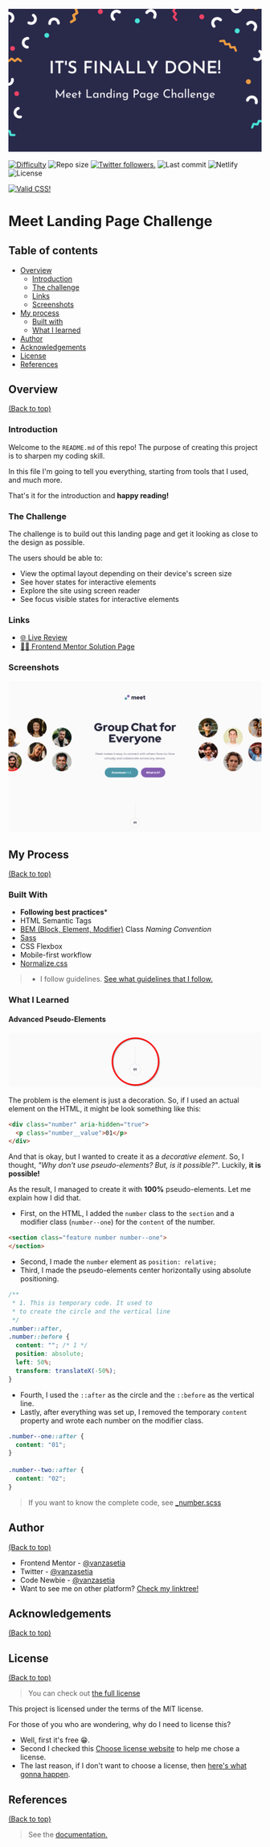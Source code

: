 ![It's finally done! Meet Landing Page Challenge](./images/banner.png)

<p align="left">
  <a href="https://www.frontendmentor.io/challenges?difficulties=1" target="_blank"><img src="https://img.shields.io/badge/Difficulty-Newbie-14C2C8?style=for-the-badge&logo=frontendmentor" alt="Difficulty"></a>
  <img alt="Repo size" src="https://img.shields.io/github/repo-size/vanzasetia/meet-landing-page?style=for-the-badge&logo=github">
  <a href="https://twitter.com/vanzasetia" target="_blank"><img src="https://img.shields.io/twitter/follow/vanzasetia?logo=twitter&style=for-the-badge" alt="Twitter followers." /></a>
  <img alt="Last commit" src="https://img.shields.io/github/last-commit/vanzasetia/meet-landing-page?style=for-the-badge&logo=git">
  <img alt="Netlify" src="https://img.shields.io/netlify/a01a5b70-52c6-48b8-80ff-cf4f496e9ae0?style=for-the-badge&logo=netlify">
  <img alt="License" src="https://img.shields.io/github/license/vanzasetia/meet-landing-page?color=green&style=for-the-badge&logo=github">
</p>

<p>
  <a href="http://jigsaw.w3.org/css-validator/check/referer">
    <img style="border:0;width:88px;height:31px"
        src="http://jigsaw.w3.org/css-validator/images/vcss-blue"
        alt="Valid CSS!" />
    </a>
</p>

# Meet Landing Page Challenge

## Table of contents
- [Overview](#overview)
  - [Introduction](#introduction)
  - [The challenge](#the-challenge)
  - [Links](#links)
  - [Screenshots](#screenshots)
- [My process](#my-process)
  - [Built with](#built-with)
  - [What I learned](#what-i-learned)
- [Author](#author)
- [Acknowledgements](#acknowledgements)
- [License](#license)
- [References](#references)

## Overview
[(Back to top)](#table-of-contents)

### Introduction
Welcome to the `README.md` of this repo! The purpose of creating this project is to sharpen my coding skill.

In this file I'm going to tell you everything, starting from tools that I used, and much more.

That's it for the introduction and **happy reading!**
### The Challenge
The challenge is to build out this landing page and get it looking as close to the design as possible.

The users should be able to:
- View the optimal layout depending on their device's screen size
- See hover states for interactive elements
- Explore the site using screen reader
- See focus visible states for interactive elements

### Links
- [🌐 Live Review](https://officialmeet.netlify.app/)
- [👨‍🏫 Frontend Mentor Solution Page](https://www.frontendmentor.io/solutions/meet-landing-page-html-css-sass-aCWhmZKRk)

### Screenshots

![Desktop](./screenshots/desktop.png)

## My Process
[(Back to top)](#table-of-contents)

### Built With
- **Following best practices**\* 
- HTML Semantic Tags
- [BEM (Block, Element, Modifier)](https://sparkbox.com/foundry/bem_by_example) Class *Naming Convention*
- [Sass](https://sass-lang.com/)
- CSS Flexbox
- Mobile-first workflow
- [Normalize.css](https://necolas.github.io/normalize.css/)

> * I follow guidelines. [See what guidelines that I follow.](./docs/README.md#guidelines)

### What I Learned

#### Advanced Pseudo-Elements

![Creating the circle with a number in it](./screenshots/problem-number.png)

The problem is the element is just a decoration. So, if I used an actual element on the HTML, it might be look something like this:

```html
<div class="number" aria-hidden="true">
  <p class="number__value">01</p>
</div>
```

And that is okay, but I wanted to create it as a *decorative element*. So, I thought, *"Why don't use pseudo-elements? But, is it possible?"*. Luckily, **it is possible!**

As the result, I managed to create it with **100%** pseudo-elements. Let me explain how I did that.
- First, on the HTML, I added the `number` class to the `section` and a modifier class (`number--one`) for the `content` of the number.

```html
<section class="feature number number--one">
</section>
```

- Second, I made the `number` element as `position: relative;`
- Third, I made the pseudo-elements center horizontally using absolute positioning.
```css
/**
 * 1. This is temporary code. It used to
 * to create the circle and the vertical line
 */
.number::after,
.number::before {
  content: ""; /* 1 */
  position: absolute;
  left: 50%;
  transform: translateX(-50%);
}
```
- Fourth, I used the `::after` as the circle and the `::before` as the vertical line.
- Lastly, after everything was set up, I removed the temporary `content` property and wrote each number on the modifier class.
```css
.number--one::after {
  content: "01";
}

.number--two::after {
  content: "02";
}
```

> If you want to know the complete code, see [_number.scss](./scss/components/_number.scss)

## Author
[(Back to top)](#table-of-contents)

- Frontend Mentor - [@vanzasetia](https://frontendmentor.io/profile/vanzasetia)
- Twitter - [@vanzasetia](https://twitter.com/vanzasetia)
- Code Newbie - [@vanzasetia](https://community.codenewbie.org/vanzasetia)
- Want to see me on other platform? [Check my linktree!](https://linktr.ee/vanzasetia)

## Acknowledgements
[(Back to top)](#table-of-contents)

## License
[(Back to top)](#table-of-contents)

>You can check out [the full license](./LICENSE)

This project is licensed under the terms of the MIT license.

For those of you who are wondering, why do I need to license this? 
- Well, first it's free 😁.
- Second I checked this [Choose license website](https://choosealicense.com/) to help me chose a license.
- The last reason, if I don't want to choose a license, then [here's what gonna happen](https://choosealicense.com/no-permission/).

## References

[(Back to top)](#table-of-contents)

> See the [documentation.](./docs/README.md)
